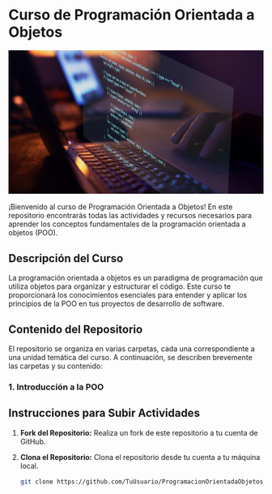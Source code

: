 # Curso de Programación Orientada a Objetos

![Bannner Principal](images/banner.png)

¡Bienvenido al curso de Programación Orientada a Objetos! En este repositorio encontrarás todas las actividades y recursos necesarios para aprender los conceptos fundamentales de la programación orientada a objetos (POO).

## Descripción del Curso

La programación orientada a objetos es un paradigma de programación que utiliza objetos para organizar y estructurar el código. Este curso te proporcionará los conocimientos esenciales para entender y aplicar los principios de la POO en tus proyectos de desarrollo de software.

## Contenido del Repositorio

El repositorio se organiza en varias carpetas, cada una correspondiente a una unidad temática del curso. A continuación, se describen brevemente las carpetas y su contenido:

### 1. **Introducción a la POO**


## Instrucciones para Subir Actividades

1. **Fork del Repositorio:** Realiza un fork de este repositorio a tu cuenta de GitHub.

2. **Clona el Repositorio:** Clona el repositorio desde tu cuenta a tu máquina local.

   ```bash
   git clone https://github.com/TuUsuario/ProgramacionOrientadaObjetos.git
